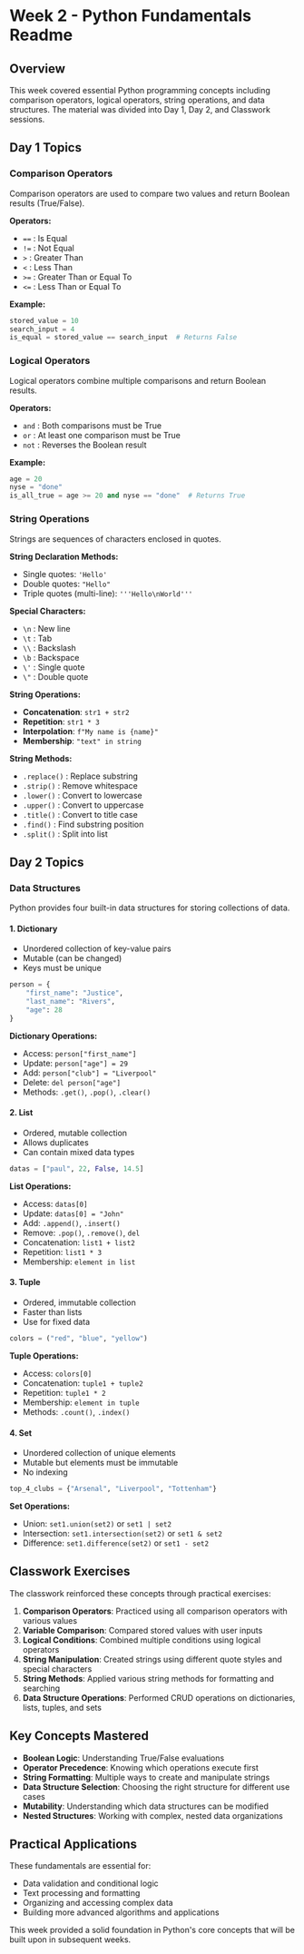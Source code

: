 # Week 2 - Python Fundamentals Readme

## Overview

This week covered essential Python programming concepts including comparison operators, logical operators, string operations, and data structures. The material was divided into Day 1, Day 2, and Classwork sessions.

## Day 1 Topics

### Comparison Operators

Comparison operators are used to compare two values and return Boolean results (True/False).

**Operators:**

- `==` : Is Equal
- `!=` : Not Equal
- `>` : Greater Than
- `<` : Less Than
- `>=` : Greater Than or Equal To
- `<=` : Less Than or Equal To

**Example:**

```python
stored_value = 10
search_input = 4
is_equal = stored_value == search_input  # Returns False
```

### Logical Operators

Logical operators combine multiple comparisons and return Boolean results.

**Operators:**

- `and` : Both comparisons must be True
- `or` : At least one comparison must be True
- `not` : Reverses the Boolean result

**Example:**

```python
age = 20
nyse = "done"
is_all_true = age >= 20 and nyse == "done"  # Returns True
```

### String Operations

Strings are sequences of characters enclosed in quotes.

**String Declaration Methods:**

- Single quotes: `'Hello'`
- Double quotes: `"Hello"`
- Triple quotes (multi-line): `'''Hello\nWorld'''`

**Special Characters:**

- `\n` : New line
- `\t` : Tab
- `\\` : Backslash
- `\b` : Backspace
- `\'` : Single quote
- `\"` : Double quote

**String Operations:**

- **Concatenation**: `str1 + str2`
- **Repetition**: `str1 * 3`
- **Interpolation**: `f"My name is {name}"`
- **Membership**: `"text" in string`

**String Methods:**

- `.replace()` : Replace substring
- `.strip()` : Remove whitespace
- `.lower()` : Convert to lowercase
- `.upper()` : Convert to uppercase
- `.title()` : Convert to title case
- `.find()` : Find substring position
- `.split()` : Split into list

## Day 2 Topics

### Data Structures

Python provides four built-in data structures for storing collections of data.

#### 1. Dictionary

- Unordered collection of key-value pairs
- Mutable (can be changed)
- Keys must be unique

```python
person = {
    "first_name": "Justice",
    "last_name": "Rivers",
    "age": 28
}
```

**Dictionary Operations:**

- Access: `person["first_name"]`
- Update: `person["age"] = 29`
- Add: `person["club"] = "Liverpool"`
- Delete: `del person["age"]`
- Methods: `.get()`, `.pop()`, `.clear()`

#### 2. List

- Ordered, mutable collection
- Allows duplicates
- Can contain mixed data types

```python
datas = ["paul", 22, False, 14.5]
```

**List Operations:**

- Access: `datas[0]`
- Update: `datas[0] = "John"`
- Add: `.append()`, `.insert()`
- Remove: `.pop()`, `.remove()`, `del`
- Concatenation: `list1 + list2`
- Repetition: `list1 * 3`
- Membership: `element in list`

#### 3. Tuple

- Ordered, immutable collection
- Faster than lists
- Use for fixed data

```python
colors = ("red", "blue", "yellow")
```

**Tuple Operations:**

- Access: `colors[0]`
- Concatenation: `tuple1 + tuple2`
- Repetition: `tuple1 * 2`
- Membership: `element in tuple`
- Methods: `.count()`, `.index()`

#### 4. Set

- Unordered collection of unique elements
- Mutable but elements must be immutable
- No indexing

```python
top_4_clubs = {"Arsenal", "Liverpool", "Tottenham"}
```

**Set Operations:**

- Union: `set1.union(set2)` or `set1 | set2`
- Intersection: `set1.intersection(set2)` or `set1 & set2`
- Difference: `set1.difference(set2)` or `set1 - set2`

## Classwork Exercises

The classwork reinforced these concepts through practical exercises:

1. **Comparison Operators**: Practiced using all comparison operators with various values
2. **Variable Comparison**: Compared stored values with user inputs
3. **Logical Conditions**: Combined multiple conditions using logical operators
4. **String Manipulation**: Created strings using different quote styles and special characters
5. **String Methods**: Applied various string methods for formatting and searching
6. **Data Structure Operations**: Performed CRUD operations on dictionaries, lists, tuples, and sets

## Key Concepts Mastered

- **Boolean Logic**: Understanding True/False evaluations
- **Operator Precedence**: Knowing which operations execute first
- **String Formatting**: Multiple ways to create and manipulate strings
- **Data Structure Selection**: Choosing the right structure for different use cases
- **Mutability**: Understanding which data structures can be modified
- **Nested Structures**: Working with complex, nested data organizations

## Practical Applications

These fundamentals are essential for:

- Data validation and conditional logic
- Text processing and formatting
- Organizing and accessing complex data
- Building more advanced algorithms and applications

This week provided a solid foundation in Python's core concepts that will be built upon in subsequent weeks.
